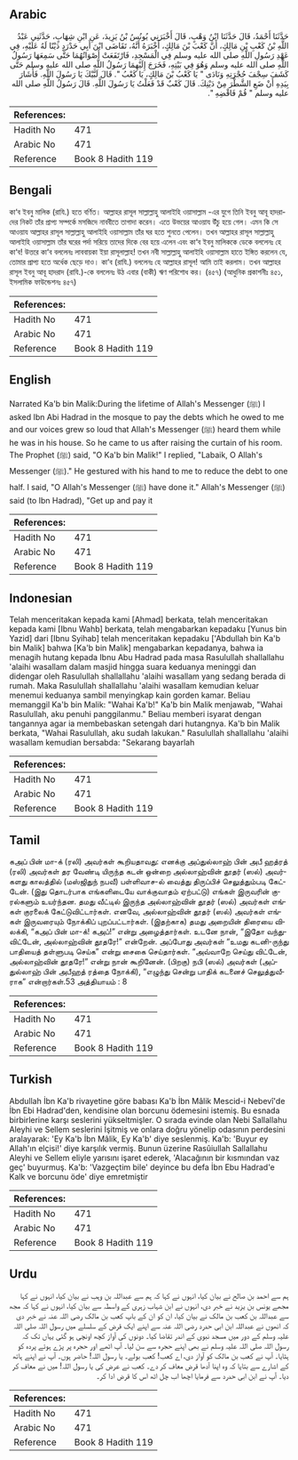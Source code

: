 ## Arabic


<div dir="rtl" lang="ar" style={{fontSize:'larger',backgroundColor:'#f8f9fa',padding:20}}>
حَدَّثَنَا أَحْمَدُ، قَالَ حَدَّثَنَا ابْنُ وَهْبٍ، قَالَ أَخْبَرَنِي يُونُسُ بْنُ يَزِيدَ، عَنِ ابْنِ شِهَابٍ، حَدَّثَنِي عَبْدُ اللَّهِ بْنُ كَعْبِ بْنِ مَالِكٍ، أَنَّ كَعْبَ بْنَ مَالِكٍ، أَخْبَرَهُ أَنَّهُ، تَقَاضَى ابْنَ أَبِي حَدْرَدٍ دَيْنًا لَهُ عَلَيْهِ، فِي عَهْدِ رَسُولِ اللَّهِ صلى الله عليه وسلم فِي الْمَسْجِدِ، فَارْتَفَعَتْ أَصْوَاتُهُمَا حَتَّى سَمِعَهَا رَسُولُ اللَّهِ صلى الله عليه وسلم وَهُوَ فِي بَيْتِهِ، فَخَرَجَ إِلَيْهِمَا رَسُولُ اللَّهِ صلى الله عليه وسلم حَتَّى كَشَفَ سِجْفَ حُجْرَتِهِ وَنَادَى ‏"‏ يَا كَعْبُ بْنَ مَالِكٍ، يَا كَعْبُ ‏"‏‏.‏ قَالَ لَبَّيْكَ يَا رَسُولَ اللَّهِ‏.‏ فَأَشَارَ بِيَدِهِ أَنْ ضَعِ الشَّطْرَ مِنْ دَيْنِكَ‏.‏ قَالَ كَعْبٌ قَدْ فَعَلْتُ يَا رَسُولَ اللَّهِ‏.‏ قَالَ رَسُولُ اللَّهِ صلى الله عليه وسلم ‏"‏ قُمْ فَاقْضِهِ ‏"‏‏.‏
</div>
<div style={{backgroundColor:'#f8f9fa',padding:20, marginBottom: 10}}><table> <thead> <tr> <th>References:</th> <th></th> </tr> </thead> <tbody><tr><td>Hadith No</td><td>471</td></tr><tr><td>Arabic No</td><td>471</td></tr><tr><td>Reference</td><td>Book 8 Hadith 119</td></tr></tbody></table></div>

## Bengali


<div dir="ltr" lang="bn" style={{fontSize:'larger',backgroundColor:'#f8f9fa',padding:20}}>
কা‘ব ইবনু মালিক (রাযি.) হতে বর্ণিত। আল্লাহর রাসূল সাল্লাল্লাহু আলাইহি ওয়াসাল্লাম -এর যুগে তিনি ইবনু আবূ হাদরাদের নিকট তাঁর প্রাপ্য সম্পর্কে মসজিদে নাববীতে তাগাদা করেন। এতে উভয়ের আওয়ায উঁচু হয়ে গেল। এমন কি সে আওয়ায আল্লাহর রাসূল সাল্লাল্লাহু আলাইহি ওয়াসাল্লাম তাঁর ঘর হতে শুনতে পেলেন। তখন আল্লাহর রাসূল সাল্লাল্লাহু আলাইহি ওয়াসাল্লাম তাঁর ঘরের পর্দা সরিয়ে তাদের দিকে বের হয়ে এলেন এবং কা‘ব ইবনু মালিককে ডেকে বললেনঃ হে কা‘ব! উত্তরে কা‘ব বললেনঃ লাববায়কা ইয়া রাসূলাল্লাহ! তখন নবী সাল্লাল্লাহু আলাইহি ওয়াসাল্লাম হাতে ইঙ্গিত করলেন যে, তোমার প্রাপ্য হতে অর্ধেক ছেড়ে দাও। কা‘ব (রাযি.) বললেনঃ হে আল্লাহর রাসূল! আমি তাই করলাম। তখন আল্লাহর রাসূল ইবনু আবূ হাদরাদ (রাযি.)-কে বললেনঃ উঠ এবার (বাকী) ঋণ পরিশোধ কর। (৪৫৭) (আধুনিক প্রকাশনীঃ ৪৫১, ইসলামিক ফাউন্ডেশনঃ ৪৫৭)
</div>
<div style={{backgroundColor:'#f8f9fa',padding:20, marginBottom: 10}}><table> <thead> <tr> <th>References:</th> <th></th> </tr> </thead> <tbody><tr><td>Hadith No</td><td>471</td></tr><tr><td>Arabic No</td><td>471</td></tr><tr><td>Reference</td><td>Book 8 Hadith 119</td></tr></tbody></table></div>

## English


<div dir="ltr" lang="en" style={{fontSize:'larger',backgroundColor:'#f8f9fa',padding:20}}>
Narrated Ka'b bin Malik:During the lifetime of Allah's Messenger (ﷺ) I asked Ibn Abi Hadrad in the mosque to pay the debts which he owed to me and our voices grew so loud that Allah's Messenger (ﷺ) heard them while he was in his house. So he came to us after raising the curtain of his room. The Prophet (ﷺ) said, "O Ka'b bin Malik!" I replied, "Labaik, O Allah's Messenger (ﷺ)." He gestured with his hand to me to reduce the debt to one half. I said, "O Allah's Messenger (ﷺ) have done it." Allah's Messenger (ﷺ) said (to Ibn Hadrad), "Get up and pay it
</div>
<div style={{backgroundColor:'#f8f9fa',padding:20, marginBottom: 10}}><table> <thead> <tr> <th>References:</th> <th></th> </tr> </thead> <tbody><tr><td>Hadith No</td><td>471</td></tr><tr><td>Arabic No</td><td>471</td></tr><tr><td>Reference</td><td>Book 8 Hadith 119</td></tr></tbody></table></div>

## Indonesian


<div dir="ltr" lang="id" style={{fontSize:'larger',backgroundColor:'#f8f9fa',padding:20}}>
Telah menceritakan kepada kami [Ahmad] berkata, telah menceritakan kepada kami [Ibnu Wahb] berkata, telah mengabarkan kepadaku [Yunus bin Yazid] dari [Ibnu Syihab] telah menceritakan kepadaku ['Abdullah bin Ka'b bin Malik] bahwa [Ka'b bin Malik] mengabarkan kepadanya, bahwa ia menagih hutang kepada Ibnu Abu Hadrad pada masa Rasulullah shallallahu 'alaihi wasallam dalam masjid hingga suara keduanya meninggi dan didengar oleh Rasulullah shallallahu 'alaihi wasallam yang sedang berada di rumah. Maka Rasulullah shallallahu 'alaihi wasallam kemudian keluar menemui keduanya sambil menyingkap kain gorden kamar. Beliau memanggil Ka'b bin Malik: "Wahai Ka'b!" Ka'b bin Malik menjawab, "Wahai Rasulullah, aku penuhi panggilanmu." Beliau memberi isyarat dengan tangannya agar ia membebaskan setengah dari hutangnya. Ka'b bin Malik berkata, "Wahai Rasulullah, aku sudah lakukan." Rasulullah shallallahu 'alaihi wasallam kemudian bersabda: "Sekarang bayarlah
</div>
<div style={{backgroundColor:'#f8f9fa',padding:20, marginBottom: 10}}><table> <thead> <tr> <th>References:</th> <th></th> </tr> </thead> <tbody><tr><td>Hadith No</td><td>471</td></tr><tr><td>Arabic No</td><td>471</td></tr><tr><td>Reference</td><td>Book 8 Hadith 119</td></tr></tbody></table></div>

## Tamil


<div dir="ltr" lang="ta" style={{fontSize:'larger',backgroundColor:'#f8f9fa',padding:20}}>
கஅப் பின் மா-க் (ரலி) அவர்கள் கூறியதாவது: எனக்கு அப்துல்லாஹ் பின் அபீ ஹத்ரத் (ரலி) அவர்கள் தர வேண்டி யிருந்த கடன் ஒன்றை அல்லாஹ்வின் தூதர் (ஸல்) அவர்களது காலத்தில் (மஸ்ஜிதுந் நபவீ) பள்ளிவாச-ல் வைத்து திருப்பிச் செலுத்தும்படி கேட்டேன். (இது தொடர்பாக எங்களிடையே வாக்குவாதம் ஏற்பட்டு) எங்கள் இருவரின் குரல்களும் உயர்ந்தன. தமது வீட்டில் இருந்த அல்லாஹ்வின் தூதர் (ஸல்) அவர்கள் எங்கள் குரலைக் கேட்டுவிட்டார்கள். எனவே, அல்லாஹ்வின் தூதர் (ஸல்) அவர்கள் எங்கள் இருவரையும் நோக்கிப் புறப்பட்டார்கள். (இதற்காக) தமது அறையின் திரையை விலக்கி, “கஅப் பின் மா-க்! கஅப்!” என்று அழைத்தார்கள். உடனே நான், “இதோ வந்துவிட்டேன், அல்லாஹ்வின் தூதரே!” என்றேன். அப்போது அவர்கள் “உமது கடனி-ருந்து பாதியைத் தள்ளுபடி செய்க” என்று சைகை செய்தார்கள். “அவ்வாறே செய்து விட்டேன், அல்லாஹ்வின் தூதரே!” என்று நான் கூறினேன். (பிறகு) நபி (ஸல்) அவர்கள் (அப்துல்லாஹ் பின் அபீஹத் ரத்தை நோக்கி), “எழுந்து சென்று பாதிக் கடனைச் செலுத்துவீராக” என்றார்கள்.53 அத்தியாயம் : 8
</div>
<div style={{backgroundColor:'#f8f9fa',padding:20, marginBottom: 10}}><table> <thead> <tr> <th>References:</th> <th></th> </tr> </thead> <tbody><tr><td>Hadith No</td><td>471</td></tr><tr><td>Arabic No</td><td>471</td></tr><tr><td>Reference</td><td>Book 8 Hadith 119</td></tr></tbody></table></div>

## Turkish


<div dir="ltr" lang="tr" style={{fontSize:'larger',backgroundColor:'#f8f9fa',padding:20}}>
Abdullah İbn Ka'b rivayetine göre babası Ka'b İbn Mâlik Mescid-i Nebevî'de İbn Ebi Hadrad'den, kendisine olan borcunu ödemesini istemiş. Bu esnada birbirlerine karşı seslerini yükseltmişler. O sırada evinde olan Nebi Sallallahu Aleyhi ve Sellem seslerini İşitmiş ve onlara doğru yönelip odasının perdesini aralayarak: 'Ey Ka'b İbn Mâlik, Ey Ka'b' diye seslenmiş. Ka'b: 'Buyur ey Allah'ın elçisi!' diye karşılık vermiş. Bunun üzerine Rasûiullah Sallallahu Aleyhi ve Sellem eliyle yarısını işaret ederek, 'Alacağının bir kısmından vaz geç' buyurmuş. Ka'b: 'Vazgeçtim bile' deyince bu defa İbn Ebu Hadrad'e Kalk ve borcunu öde' diye emretmiştir
</div>
<div style={{backgroundColor:'#f8f9fa',padding:20, marginBottom: 10}}><table> <thead> <tr> <th>References:</th> <th></th> </tr> </thead> <tbody><tr><td>Hadith No</td><td>471</td></tr><tr><td>Arabic No</td><td>471</td></tr><tr><td>Reference</td><td>Book 8 Hadith 119</td></tr></tbody></table></div>

## Urdu


<div dir="rtl" lang="ur" style={{fontSize:'larger',backgroundColor:'#f8f9fa',padding:20}}>
ہم سے احمد بن صالح نے بیان کیا، انہوں نے کہا کہ ہم سے عبداللہ بن وہب نے بیان کیا، انہوں نے کہا مجھے یونس بن یزید نے خبر دی، انہوں نے ابن شہاب زہری کے واسطہ سے بیان کیا، انہوں نے کہا کہ مجھ سے عبداللہ بن کعب بن مالک نے بیان کیا، ان کو ان کے باپ کعب بن مالک رضی اللہ عنہ نے خبر دی کہ انھوں نے عبداللہ ابن ابی حدرد رضی اللہ عنہ سے اپنے ایک قرض کے سلسلے میں رسول اللہ صلی اللہ علیہ وسلم کے دور میں مسجد نبوی کے اندر تقاضا کیا۔ دونوں کی آواز کچھ اونچی ہو گئی یہاں تک کہ رسول اللہ صلی اللہ علیہ وسلم نے بھی اپنے حجرہ سے سن لیا۔ آپ اٹھے اور حجرہ پر پڑے ہوئے پردہ کو ہٹایا۔ آپ نے کعب بن مالک کو آواز دی، اے کعب! کعب بولے۔ یا رسول اللہ! حاضر ہوں۔ آپ نے اپنے ہاتھ کے اشارے سے بتایا کہ وہ اپنا آدھا قرض معاف کر دے۔ کعب نے عرض کی یا رسول اللہ! میں نے معاف کر دیا۔ آپ نے ابن ابی حدرد سے فرمایا اچھا اب چل اٹھ اس کا قرض ادا کر۔
</div>
<div style={{backgroundColor:'#f8f9fa',padding:20, marginBottom: 10}}><table> <thead> <tr> <th>References:</th> <th></th> </tr> </thead> <tbody><tr><td>Hadith No</td><td>471</td></tr><tr><td>Arabic No</td><td>471</td></tr><tr><td>Reference</td><td>Book 8 Hadith 119</td></tr></tbody></table></div>